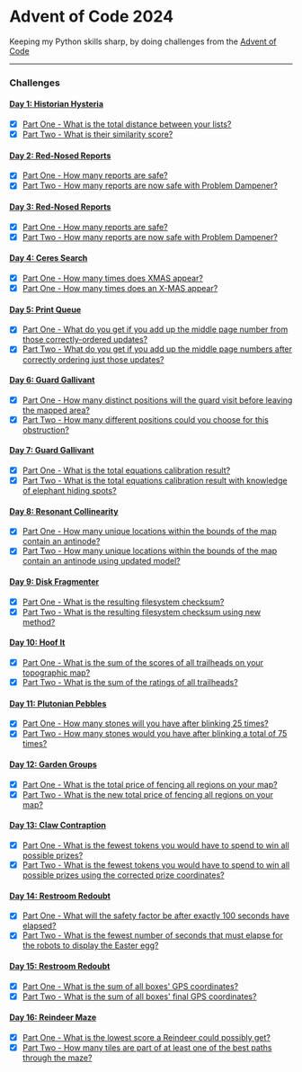 # Advent of Code 2024

Keeping my Python skills sharp, by doing challenges from the [Advent of Code](http://adventofcode.com/2024)

---

### Challenges
#### [Day 1: Historian Hysteria](http://adventofcode.com/2024/day/1)
- [x] [Part One - What is the total distance between your lists?](src/day_01/part_1.py)
- [x] [Part Two - What is their similarity score?](src/day_01/part_2.py)

#### [Day 2: Red-Nosed Reports](http://adventofcode.com/2024/day/2)
- [x] [Part One - How many reports are safe?](src/day_02/part_1.py)
- [x] [Part Two - How many reports are now safe with Problem Dampener?](src/day_02/part_2.py)

#### [Day 3: Red-Nosed Reports](http://adventofcode.com/2024/day/3)
- [x] [Part One - How many reports are safe?](src/day_03/part_1.py)
- [x] [Part Two - How many reports are now safe with Problem Dampener?](src/day_03/part_2.py)

#### [Day 4: Ceres Search](http://adventofcode.com/2024/day/4)
- [x] [Part One - How many times does XMAS appear?](src/day_04/part_1.py)
- [x] [Part One - How many times does an X-MAS appear?](src/day_04/part_2.py)

#### [Day 5: Print Queue](http://adventofcode.com/2024/day/5)
- [x] [Part One - What do you get if you add up the middle page number from those correctly-ordered updates?](src/day_05/part_1.py)
- [x] [Part Two - What do you get if you add up the middle page numbers after correctly ordering just those updates?](src/day_05/part_2.py)

#### [Day 6: Guard Gallivant](http://adventofcode.com/2024/day/6)
- [x] [Part One - How many distinct positions will the guard visit before leaving the mapped area?](src/day_06/part_1.py)
- [x] [Part Two - How many different positions could you choose for this obstruction?](src/day_06/part_2.py)

#### [Day 7: Guard Gallivant](http://adventofcode.com/2024/day/7)
- [x] [Part One - What is the total equations calibration result?](src/day_07/part_1.py)
- [x] [Part Two - What is the total equations calibration result with knowledge of elephant hiding spots?](src/day_07/part_2.py)

#### [Day 8: Resonant Collinearity](http://adventofcode.com/2024/day/8)
- [x] [Part One - How many unique locations within the bounds of the map contain an antinode?](src/day_08/part_1.py)
- [x] [Part Two - How many unique locations within the bounds of the map contain an antinode using updated model?](src/day_08/part_2.py)

#### [Day 9: Disk Fragmenter](http://adventofcode.com/2024/day/9)
- [x] [Part One - What is the resulting filesystem checksum?](src/day_09/part_1.py)
- [x] [Part Two - What is the resulting filesystem checksum using new method?](src/day_09/part_2.py)

#### [Day 10: Hoof It](http://adventofcode.com/2024/day/10)
- [x] [Part One - What is the sum of the scores of all trailheads on your topographic map?](src/day_10/part_1.py)
- [x] [Part Two - What is the sum of the ratings of all trailheads?](src/day_10/part_2.py)

#### [Day 11: Plutonian Pebbles](http://adventofcode.com/2024/day/11)
- [x] [Part One - How many stones will you have after blinking 25 times?](src/day_11/part_1.py)
- [x] [Part Two - How many stones would you have after blinking a total of 75 times?](src/day_11/part_2.py)

#### [Day 12: Garden Groups](http://adventofcode.com/2024/day/12)
- [x] [Part One - What is the total price of fencing all regions on your map?](src/day_12/part_1.py)
- [x] [Part Two - What is the new total price of fencing all regions on your map?](src/day_12/part_2.py)

#### [Day 13: Claw Contraption](http://adventofcode.com/2024/day/13)
- [x] [Part One - What is the fewest tokens you would have to spend to win all possible prizes?](src/day_13/part_1.py)
- [x] [Part Two - What is the fewest tokens you would have to spend to win all possible prizes using the corrected prize coordinates?](src/day_13/part_2.py)

#### [Day 14: Restroom Redoubt](http://adventofcode.com/2024/day/14)
- [x] [Part One - What will the safety factor be after exactly 100 seconds have elapsed?](src/day_14/part_1.py)
- [x] [Part Two - What is the fewest number of seconds that must elapse for the robots to display the Easter egg?](src/day_14/part_2.py)

#### [Day 15: Restroom Redoubt](http://adventofcode.com/2024/day/15)
- [x] [Part One - What is the sum of all boxes' GPS coordinates?](src/day_15/part_1.py)
- [x] [Part Two - What is the sum of all boxes' final GPS coordinates?](src/day_15/part_2.py)

#### [Day 16: Reindeer Maze](http://adventofcode.com/2024/day/16)
- [x] [Part One - What is the lowest score a Reindeer could possibly get?](src/day_16/part_1.py)
- [x] [Part Two - How many tiles are part of at least one of the best paths through the maze?](src/day_16/part_2.py)
